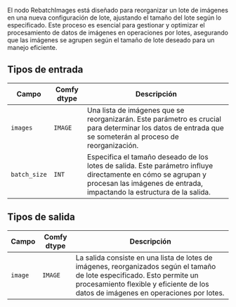 
El nodo RebatchImages está diseñado para reorganizar un lote de imágenes en una nueva configuración de lote, ajustando el tamaño del lote según lo especificado. Este proceso es esencial para gestionar y optimizar el procesamiento de datos de imágenes en operaciones por lotes, asegurando que las imágenes se agrupen según el tamaño de lote deseado para un manejo eficiente.

## Tipos de entrada

| Campo       | Comfy dtype | Descripción                                                                         |
|-------------|-------------|-------------------------------------------------------------------------------------|
| `images`    | `IMAGE`     | Una lista de imágenes que se reorganizarán. Este parámetro es crucial para determinar los datos de entrada que se someterán al proceso de reorganización. |
| `batch_size`| `INT`       | Especifica el tamaño deseado de los lotes de salida. Este parámetro influye directamente en cómo se agrupan y procesan las imágenes de entrada, impactando la estructura de la salida. |

## Tipos de salida

| Campo | Comfy dtype | Descripción                                                                   |
|-------|-------------|-------------------------------------------------------------------------------|
| `image`| `IMAGE`     | La salida consiste en una lista de lotes de imágenes, reorganizados según el tamaño de lote especificado. Esto permite un procesamiento flexible y eficiente de los datos de imágenes en operaciones por lotes. |